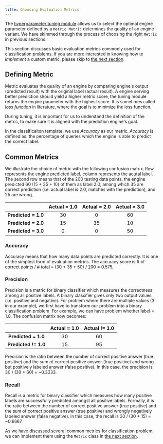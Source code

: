 ```yaml
---
title: Choosing Evaluation Metrics
---
```


The [hyperparameter tuning module](/evaluation/paramtuning/) allows us to select
the optimal engine parameter defined by a `Metric`.
`Metric` determines the quality of an engine variant. 
We have skimmed through the process of choosing the right `Metric` in previous
sections.

This section discusses basic evaluation metrics commonly used for 
classification problems.
If you are more interested in knowing how to *implement* a custom metric, please
skip to [the next section](/evaluation/metricbuild/).

## Defining Metric

Metric evaluates the quality of an engine by comparing engine's output 
(predicted result) with the original label (actual result).
A engine serving better prediction should yield a higher metric score, 
the tuning module returns the engine parameter with the highest score.
It is sometimes called [*loss
function*](http://en.wikipedia.org/wiki/Loss_function) in literature, where the
goal is to minimize the loss function. 

During tuning, it is important for us to understand the definition of the
metric, to make sure it is aligned with the prediction engine's goal.

In the classificaiton template, we use *Accuracy* as our metric.
*Accuracy* is defined as:
the percentage
of queries which the engine is able to predict the correct label. 

## Common Metrics

We illustrate the choice of metric with the following confusion matrix. Row
represents the engine predicted label, column represents the acutal label.
The second row means that of the 200 testing data points,
the engine predicted 60 (15 + 35 + 10) of them as label 2.0, 
among which 35 are correct prediction (i.e. actual label is 2.0, matches with
the prediction), and 25 are wrong.

|                | Actual = 1.0 | Actual = 2.0 | Actual = 3.0 |
| :--------------: | :----------: | :----------: | :----------: |
| **Predicted = 1.0** | 30 | 0 | 60 |
| **Predicted = 2.0** | 15 | 35 | 10 |
| **Predicted = 3.0** | 0 | 0 | 50 |

### Accuracy

Accuracy means that how many data points are predicted correctly. 
It is one of the simplest form of evaluation metrics.
The accuracy score is # of correct points / # total = (30 + 35 + 50) / 200 =
0.575.

### Precision

Precision is a metric for binary classifier
which measures the correctness among all positive labels.
A binary classifier gives only two
output values (i.e. positive and negative).
For problem where there are multiple values (3 in our example),
we first have to transform our problem into 
a binary classification problem. For example, we can have problem whether
label = 1.0. The confusion matrix now becomes:

|   | Actual = 1.0 | Actual != 1.0 |
| :-----: | :-----: | :-----: |
| **Predicted = 1.0** | 30 |  60 |
| **Predicted != 1.0** | 15 | 95 |

Precision is the ratio between the number of correct positive answer 
(true positive) 
and the sum of correct positive answer (true positive) and wrong but positively
labeled answer (false positive). In this case, the precision is 30 / (30 + 60) =
~0.3333.

### Recall

Recall is a metric for binary classifier
which measures how many positive labels are successfully predicted amongst
all positive labels.
Formally, it is the ratio between the number of correct positive answer
(true positive) and the sum of correct positive answer (true positive) and
wrongly negatively labeled answer (false negative).
In this case, the recall is 30 / (30 + 15) = ~0.6667.


As we have discussed several common metrics for classification problem,
we can implement them using the `Metric` class in [the next section](
/evaluation/metricbuild).

